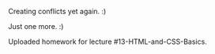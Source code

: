 
Creating conflicts yet again. :)

Just one more. :)

Uploaded homework for lecture #13-HTML-and-CSS-Basics.
